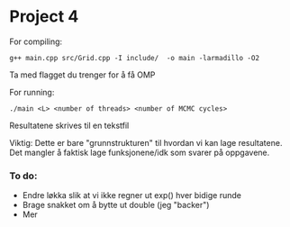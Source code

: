 # Project 4

For compiling:
```
g++ main.cpp src/Grid.cpp -I include/  -o main -larmadillo -O2
```
Ta med flagget du trenger for å få OMP

For running:
```
./main <L> <number of threads> <number of MCMC cycles>
```
Resultatene skrives til en tekstfil

Viktig: Dette er bare "grunnstrukturen" til hvordan vi kan lage resultatene. Det mangler å faktisk lage funksjonene/idk som svarer på oppgavene.

### To do:
* Endre løkka slik at vi ikke regner ut exp() hver bidige runde
* Brage snakket om å bytte ut double (jeg "backer")
* Mer
